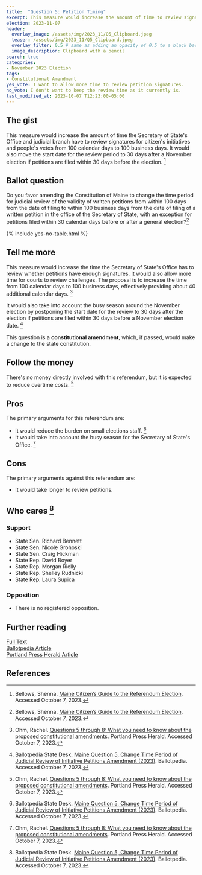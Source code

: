 ```yaml
---
title:  "Question 5: Petition Timing"
excerpt: This measure would increase the amount of time to review signatures for citizen's initiatives and people's vetos.
election: 2023-11-07
header:
  overlay_image: /assets/img/2023_11/Q5_Clipboard.jpeg
  teaser: /assets/img/2023_11/Q5_Clipboard.jpeg
  overlay_filter: 0.5 # same as adding an opacity of 0.5 to a black background
  image_description: Clipboard with a pencil
search: true
categories:
- November 2023 Election
tags:
- Constitutional Amendment
yes_vote: I want to allow more time to review petition signatures.
no_vote: I don't want to keep the review time as it currently is.
last_modified_at: 2023-10-07 T12:23:00-05:00
---
```

## The gist
This measure would increase the amount of time the Secretary of State's Office and judicial branch have to review signatures for citizen's initiatives and people's vetos from 100 calendar days to 100 business days. It would also move the start date for the review period to 30 days after a November election if petitions are filed within 30 days before the election. [^2]

## Ballot question
Do you favor amending the Constitution of Maine to change the time period for judicial review of the validity of written petitions from within 100 days from the date of filing to within 100 business days from the date of filing of a written petition in the office of the Secretary of State, with an exception for petitions filed within 30 calendar days before or after a general election?[^2]

{% include yes-no-table.html %}


## Tell me more
This measure would increase the time the Secretary of State's Office has to review whether petitions have enough signatures. It would also allow more time for courts to review challenges. The proposal is to increase the time from 100 calendar days to 100 business days, effectively providing about 40 additional calendar days. [^4]

It would also take into account the busy season around the November election by postponing the start date for the review to 30 days after the election if petitions are filed within 30 days before a November election date. [^3]

This question is a **constitutional amendment**, which, if passed, would make a change to the state constitution.

## Follow the money
There's no money directly involved with this referendum, but it is expected to reduce overtime costs. [^4]

## Pros
The primary arguments for this referendum are:
* It would reduce the burden on small elections staff. [^3]
* It would take into account the busy season for the Secretary of State's Office. [^4]

## Cons
The primary arguments against this referendum are:
* It would take longer to review petitions.

## Who cares [^3]
### Support
* State Sen. Richard Bennett
* State Sen. Nicole Grohoski
* State Sen. Craig Hickman
* State Rep. David Boyer
* State Rep. Morgan Rielly
* State Rep. Shelley Rudnicki
* State Rep. Laura Supica

### Opposition
* There is no registered opposition.


## Further reading
[Full Text](https://legislature.maine.gov/legis/bills/getPDF.asp?paper=HP0648&item=1&snum=131)<br>
[Ballotpedia Article](https://ballotpedia.org/Maine_Question_5,_Change_Time_Period_of_Judicial_Review_of_Initiative_Petitions_Amendment_(2023))<br>
[Portland Press Herald Article](https://www.pressherald.com/2023/10/06/questions-5-through-8-what-you-need-to-know-about-the-proposed-constitutional-amendments/)

## References
[^1]: Maine State Legislature. [RESOLUTION, Proposing an Amendment to the Constitution of Maine Regarding the Timing of Judicial Review of the Determination of the Validity of Written Petitions](https://legislature.maine.gov/legis/bills/getPDF.asp?paper=HP0648&item=1&snum=131). Accessed October 7, 2023.
[^2]: Bellows, Shenna. [Maine Citizen’s Guide to the Referendum Election](https://www.maine.gov/sos/cec/elec/upcoming/pdf/citizensguide23.pdf). Accessed October 7, 2023.
[^3]: Ballotpedia State Desk. [Maine Question 5, Change Time Period of Judicial Review of Initiative Petitions Amendment (2023)](https://ballotpedia.org/Maine_Question_5,_Change_Time_Period_of_Judicial_Review_of_Initiative_Petitions_Amendment_(2023)). Ballotpedia. Accessed October 7, 2023.
[^4]: Ohm, Rachel. [Questions 5 through 8: What you need to know about the proposed constitutional amendments](https://www.pressherald.com/2023/10/06/questions-5-through-8-what-you-need-to-know-about-the-proposed-constitutional-amendments/). Portland Press Herald. Accessed October 7, 2023.
